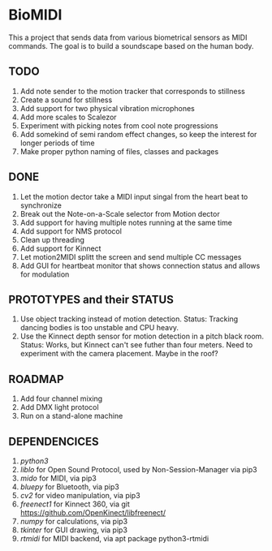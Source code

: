 # BioMIDI

This a project that sends data from various biometrical sensors as MIDI commands. The goal is to build a soundscape based on the human body.

## TODO
1. Add note sender to the motion tracker that corresponds to stillness
2. Create a sound for stillness
3. Add support for two physical vibration microphones
4. Add more scales to Scalezor
5. Experiment with picking notes from cool note progressions
6. Add somekind of semi random effect changes, so keep the interest for longer periods of time
7. Make proper python naming of files, classes and packages
 
## DONE
1. Let the motion dector take a MIDI input singal from the heart beat to synchronize
2. Break out the Note-on-a-Scale selector from Motion dector
3. Add support for having multiple notes running at the same time
4. Add support for NMS protocol
5. Clean up threading
6. Add support for Kinnect
7. Let motion2MIDI splitt the screen and send multiple CC messages
8. Add GUI for heartbeat monitor that shows connection status and allows for modulation

## PROTOTYPES and their STATUS
1. Use object tracking instead of motion detection. Status: Tracking dancing bodies is too unstable and CPU heavy.
2. Use the Kinnect depth sensor for motion detection in a pitch black room. Status: Works, but Kinnect can't see futher than four meters. Need to experiment with the camera placement. Maybe in the roof?

## ROADMAP
1. Add four channel mixing
2. Add DMX light protocol
3. Run on a stand-alone machine

## DEPENDENCICES
1. *python3*
2. *liblo* for Open Sound Protocol, used by Non-Session-Manager via pip3
3. *mido* for MIDI, via pip3
4. *bluepy* for Bluetooth, via pip3
5. *cv2* for video manipulation, via pip3
6. *freenect1* for Kinnect 360, via git https://github.com/OpenKinect/libfreenect/
7. *numpy* for calculations, via pip3
8. *tkinter* for GUI drawing, via pip3
9. *rtmidi* for MIDI backend, via apt package python3-rtmidi


